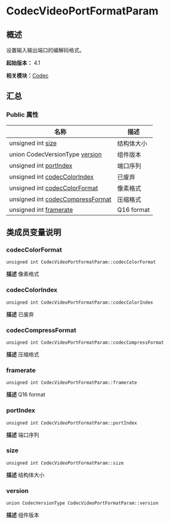 # CodecVideoPortFormatParam


## 概述

设置输入输出端口的编解码格式。

**起始版本：** 4.1

**相关模块：**[Codec](_codec_v20.md)


## 汇总


### Public 属性

| 名称 | 描述 | 
| -------- | -------- |
| unsigned int [size](#size) | 结构体大小  | 
| union CodecVersionType [version](#version) | 组件版本  | 
| unsigned int [portIndex](#portindex) | 端口序列  | 
| unsigned int [codecColorIndex](#codeccolorindex) | 已废弃  | 
| unsigned int [codecColorFormat](#codeccolorformat) | 像素格式  | 
| unsigned int [codecCompressFormat](#codeccompressformat) | 压缩格式  | 
| unsigned int [framerate](#framerate) | Q16 format  | 


## 类成员变量说明


### codecColorFormat

```
unsigned int CodecVideoPortFormatParam::codecColorFormat
```
**描述**
像素格式


### codecColorIndex

```
unsigned int CodecVideoPortFormatParam::codecColorIndex
```
**描述**
已废弃


### codecCompressFormat

```
unsigned int CodecVideoPortFormatParam::codecCompressFormat
```
**描述**
压缩格式


### framerate

```
unsigned int CodecVideoPortFormatParam::framerate
```
**描述**
Q16 format


### portIndex

```
unsigned int CodecVideoPortFormatParam::portIndex
```
**描述**
端口序列


### size

```
unsigned int CodecVideoPortFormatParam::size
```
**描述**
结构体大小


### version

```
union CodecVersionType CodecVideoPortFormatParam::version
```
**描述**
组件版本
